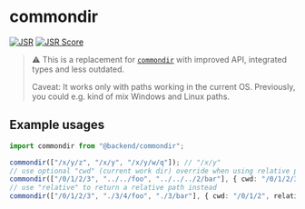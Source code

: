 # commondir

[![JSR](https://jsr.io/badges/@backend/commondir)](https://jsr.io/@backend/commondir)
[![JSR Score](https://jsr.io/badges/@backend/commondir/score)](https://jsr.io/@backend/commondir)

> ⚠️ This is a replacement for [`commondir`](https://www.npmjs.com/package/commondir) with improved API, integrated types and less outdated.
>
> Caveat: It works only with paths working in the current OS. Previously, you could e.g. kind of mix Windows and Linux paths.

## Example usages

```ts
import commondir from "@backend/commondir";

commondir(["/x/y/z", "/x/y", "/x/y/w/q"]); // "/x/y"
// use optional "cwd" (current work dir) override when using relative paths
commondir(["/0/1/2/3", "../../foo", "../../../2/bar"], { cwd: "/0/1/2/3/4" }); // "/0/1/2"
// use "relative" to return a relative path instead
commondir(["/0/1/2/3", "./3/4/foo", "./3/bar"], { cwd: "/0/1/2", relative: true }); // "3"
```
